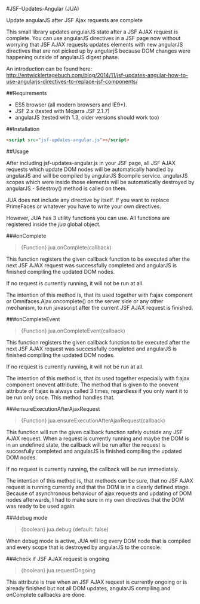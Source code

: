 #JSF-Updates-Angular (JUA)

Update angularJS after JSF Ajax requests are complete

This small library updates angularJS state after a JSF AJAX request is complete. You can use angularJS directives
in a JSF page now without worrying that JSF AJAX requests updates elements with new angularJS directives that are 
not picked up by angularjS because DOM changes were happening outside of angularJS digest phase.

An introduction can be found here: http://entwicklertagebuch.com/blog/2014/11/jsf-updates-angular-how-to-use-angularjs-directives-to-replace-jsf-components/


##Requirements

* ES5 browser (all modern browsers and IE9+).
* JSF 2.x (tested with Mojarra JSF 2.1.7)
* angularJS (tested with 1.3, older versions should work too)

##Installation

````html
<script src="jsf-updates-angular.js"></script>
````

##Usage 

After including jsf-updates-angular.js in your JSF page, all JSF AJAX requests which update DOM nodes will be automatically handled by angularJS and will be compiled by angularJS $compile service. angularJS scopes which were inside those elements will be automatically destroyed by angularJS - $destroy() method is called on them. 

JUA does not include any directive by itself. If you want to replace PrimeFaces or whatever you have to write your own directives. 

However, JUA has 3 utility functions you can use. All functions are registered inside the *jua* global object.

###onComplete
>{Function} jua.onComplete(callback)

This function registers the given callback function to be executed after the next JSF AJAX request was successfully completed and angularJS is finished compiling the updated DOM nodes.

If no request is currently running, it will not be run at all. 

The intention of this method is, that its used together with f:ajax component or Omnifaces.Ajax.oncomplete() on the server side or any other mechanism, to run javascript after the current JSF AJAX request is finished. 

###onCompleteEvent

>{Function} jua.onCompleteEvent(callback)

This function registers the given callback function to be executed after the next JSF AJAX request was successfully completed and angularJS is finished compiling the updated DOM nodes.

If no request is currently running, it will not be run at all. 

The intention of this method is, that its used together especially with f:ajax component onevent attribute. The method that is given to the onevent attribute of f:ajax is always called 3 times, regardless if you only want it to be run only once. This method handles that.

###ensureExecutionAfterAjaxRequest

>{Function} jua.ensureExecutionAfterAjaxRequest(callback)

This function will run the given callback function safely outside any JSF AJAX request. When a request is currently running and maybe the DOM is in an undefined state, the callback will be run after the request is succesfully completed and angularJS is finished compiling the updated DOM nodes.   

If no request is currently running, the callback will be run immediately.

The intention of this method is, that methods can be sure, that no JSF AJAX request is running currently and that the DOM is in a clearly defined stage. Because of asynchronous behaviour of ajax requests and updating of DOM nodes afterwards, I had to make sure in my own directives that the DOM was ready to be used again.

###debug mode

>{boolean} jua.debug (default: false)

When debug mode is active, JUA will log every DOM node that is compiled and every scope that is destroyed by angularJS to the console. 

###check if JSF AJAX request is ongoing

>{boolean} jua.requestOngoing

This attribute is true when an JSF AJAX request is currently ongoing or is already finished but not all DOM updates, angularJS compiling and onComplete callbacks are done.

